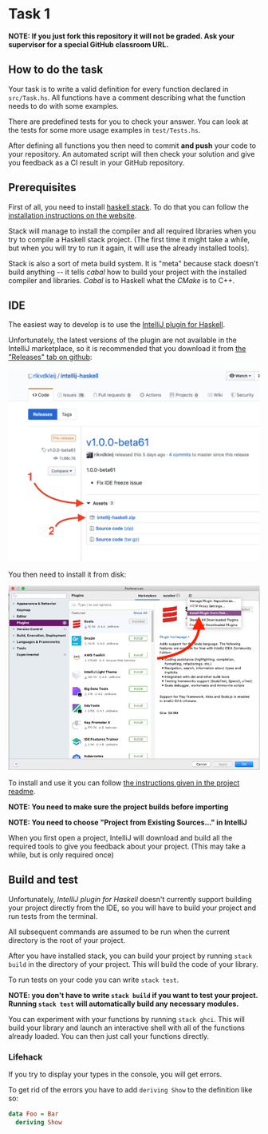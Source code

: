 # Task 1

**NOTE: If you just fork this repository it will not be graded. Ask your supervisor for a special GitHub classroom URL.**

## How to do the task

Your task is to write a valid definition for every function declared in `src/Task.hs`. All functions have a comment describing what the function needs to do with some examples.

There are predefined tests for you to check your answer. You can look at the tests for some more usage examples in `test/Tests.hs`.

After defining all functions you then need to commit **and push** your code to your repository. An automated script will then check your solution and give you feedback as a CI result in your GitHub repository.

## Prerequisites

First of all, you need to install [haskell stack](https://docs.haskellstack.org/en/stable/README/). To do that you can follow the [installation instructions on the website](https://docs.haskellstack.org/en/stable/README/#how-to-install).

Stack will manage to install the compiler and all required libraries when you try to compile a Haskell stack project. (The first time it might take a while, but when you will try to run it again, it will use the already installed tools).

Stack is also a sort of meta build system. It is "meta" because stack doesn't build anything -- it tells *cabal* how to build your project with the installed compiler and libraries. *Cabal* is to Haskell what the *CMake* is to C++.

## IDE

The easiest way to develop is to use the [IntelliJ plugin for Haskell](https://github.com/rikvdkleij/intellij-haskell).


Unfortunately, the latest versions of the plugin are not available in the IntelliJ marketplace, so it is recommended that you download it from [the "Releases" tab on github](https://github.com/rikvdkleij/intellij-haskell/releases):

![](img/1.png)

You then need to install it from disk:

![](img/2.png)

To install and use it you can follow [the instructions given in the project readme](https://github.com/rikvdkleij/intellij-haskell#getting-started).


**NOTE: You need to make sure the project builds before importing**

**NOTE: You need to choose "Project from Existing Sources..." in IntelliJ**

When you first open a project, IntelliJ will download and build all the required tools to give you feedback about your project. (This may take a while, but is only required once)

## Build and test

Unfortunately, *IntelliJ plugin for Haskell* doesn't currently support building your project directly from the IDE, so you will have to build your project and run tests from the terminal.

All subsequent commands are assumed to be run when the current directory is the root of your project.

After you have installed stack, you can build your project by running `stack build` in the directory of your project. This will build the code of your library.

To run tests on your code you can write `stack test`.

**NOTE: you don't have to write `stack build` if you want to test your project. Running `stack test` will automatically build any necessary modules.**

You can experiment with your functions by running `stack ghci`. This will build your library and launch an interactive shell with all of the functions already loaded. You can then just call your functions directly.

### Lifehack

If you try to display your types in the console, you will get errors.

To get rid of the errors you have to add `deriving Show` to the definition like so:

```haskell
data Foo = Bar
  deriving Show
```
